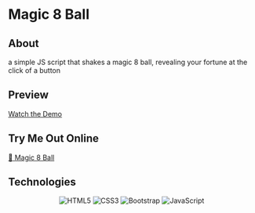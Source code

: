 # Magic 8 Ball

## About

a simple JS script that shakes a magic 8 ball, revealing your fortune at the click of a button

## Preview
[Watch the Demo](https://github.com/thatreligionmajor/Magic-8-Ball/assets/112668448/1c4d0c89-4271-4a4c-ba4d-30747ac67f39)

## Try Me Out Online
[🎱 Magic 8 Ball](https://magic-8-ball-amber.vercel.app/)

## Technologies

<p align="center">
    <img src="https://img.shields.io/badge/HTML5-E34F26?style=for-the-badge&logo=html5&logoColor=white" alt="HTML5"/>
    <img src="https://img.shields.io/badge/CSS3-1572B6?style=for-the-badge&logo=css3&logoColor=white" alt="CSS3"/>
    <img src="https://img.shields.io/badge/Bootstrap-563D7C?style=for-the-badge&logo=bootstrap&logoColor=white" alt="Bootstrap"/>
    <img src="https://img.shields.io/badge/JavaScript-323330?style=for-the-badge&logo=javascript&logoColor=F7DF1E" alt="JavaScript"/>
</p>
